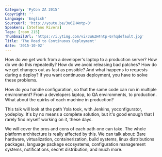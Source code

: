 ```yaml
---
Category: 'PyCon ZA 2015'
Copyright: ''
Language: 'English'
SourceUrl: 'http://youtu.be/3u6ZH4ntp-0'
Speakers: [Stefano Rivera]
Tags: [room 215]
ThumbnailUrl: 'https://i.ytimg.com/vi/3u6ZH4ntp-0/hqdefault.jpg'
Title: 'The Road to Continuous Deployment'
date: '2015-10-02'
---
```

How do we get work from a developer's laptop to a production server?
How do we do this repeatedly? How do we avoid releasing bad patches? How do we get changes out as fast as possible? And what happens to requests during a deploy? If you want continuous deployment, you have to solve these problems.

How do you handle configuration, so that the same code can run in multiple environment? From a developers laptop, to QA environments, to production. What about the quirks of each machine in production?

This talk will look at the path Yola took, with Jenkins, yoconfigurator, yodeploy. It's by no means a complete solution, but it's good enough that I rarely find myself working on it, these days.

We will cover the pros and cons of each path one can take. The whole platform architecture is really affected by this. We can talk about: Bare hardware, virtualization, containerization, build systems, linux distributions packages, language package ecosystems, configuration management systems, notifications, secret distribution, and much more.
